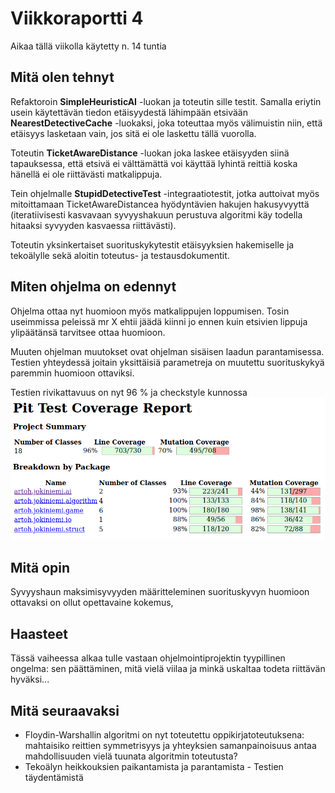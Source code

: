 # Viikkoraportti 4

Aikaa tällä viikolla käytetty n. 14 tuntia

## Mitä olen tehnyt

Refaktoroin **SimpleHeuristicAI** -luokan ja toteutin sille testit. Samalla eriytin usein käytettävän tiedon etäisyydestä lähimpään etsivään **NearestDetectiveCache** -luokaksi, joka toteuttaa myös välimuistin niin, että etäisyys lasketaan vain, jos sitä ei ole laskettu tällä vuorolla.

Toteutin **TicketAwareDistance** -luokan joka laskee etäisyyden siinä tapauksessa, että etsivä ei välttämättä voi käyttää lyhintä reittiä koska hänellä ei ole riittävästi matkalippuja.

Tein ohjelmalle **StupidDetectiveTest** -integraatiotestit, jotka auttoivat myös mitoittamaan TicketAwareDistancea hyödyntävien hakujen hakusyvyyttä (iteratiivisesti kasvavaan syvyyshakuun perustuva algoritmi käy todella hitaaksi syvyyden kasvaessa riittävästi).

Toteutin yksinkertaiset suorituskykytestit etäisyyksien hakemiselle ja tekoälylle sekä aloitin toteutus- ja testausdokumentit.

## Miten ohjelma on edennyt

Ohjelma ottaa nyt huomioon myös matkalippujen loppumisen. Tosin useimmissa peleissä mr X ehtii jäädä kiinni jo ennen kuin etsivien lippuja ylipäätänsä tarvitsee ottaa huomioon.

Muuten ohjelman muutokset ovat ohjelman sisäisen laadun parantamisessa. Testien yhteydessä joitain yksittäisiä parametreja on muutettu suorituskykyä paremmin huomioon ottaviksi.

Testien rivikattavuus on nyt 96 % ja checkstyle kunnossa
![Testikattavuus](pit.png)

## Mitä opin

Syvyyshaun maksimisyvyyden määritteleminen suorituskyvyn huomioon ottavaksi on ollut opettavaine kokemus,

## Haasteet

Tässä vaiheessa alkaa tulle vastaan ohjelmointiprojektin tyypillinen ongelma: sen päättäminen, mitä vielä viilaa ja minkä uskaltaa todeta riittävän hyväksi...

## Mitä seuraavaksi

- Floydin-Warshallin algoritmi on nyt toteutettu oppikirjatoteutuksena: mahtaisiko reittien symmetrisyys ja yhteyksien samanpainoisuus antaa mahdollisuuden vielä tuunata algoritmin toteutusta?
- Tekoälyn heikkouksien paikantamista ja parantamista
- Testien täydentämistä
